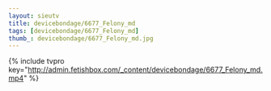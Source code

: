 ```yaml
--- 
layout: sieutv
title: devicebondage/6677_Felony_md
tags: [devicebondage/6677_Felony_md]
thumb_: devicebondage/6677_Felony_md.jpg
---
```

{% include tvpro key="http://admin.fetishbox.com/_content/devicebondage/6677_Felony_md.mp4" %} 
